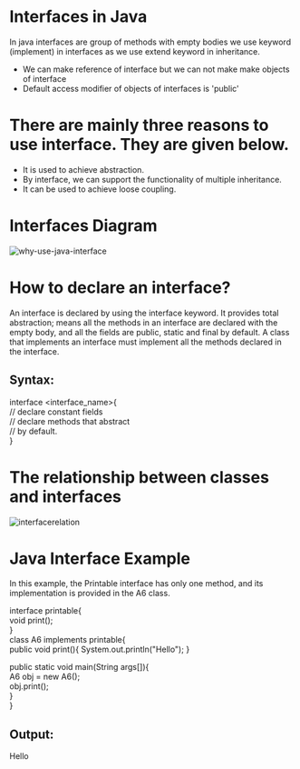 # Interfaces in Java
In java interfaces are group of methods with empty bodies we use keyword (implement) in interfaces as we use extend keyword in inheritance.

* We can make reference of interface but we can not make make objects of interface
* Default access modifier of objects of interfaces is 'public'
 
# There are mainly three reasons to use interface. They are given below.

* It is used to achieve abstraction.
* By interface, we can support the functionality of multiple inheritance.
* It can be used to achieve loose coupling.

# Interfaces Diagram

![why-use-java-interface](https://user-images.githubusercontent.com/97012657/183828099-dedead70-430f-4f18-94fc-3d6e3caadaac.jpg)


# How to declare an interface?
An interface is declared by using the interface keyword. It provides total abstraction; means all the methods in an interface are declared with the empty body, and all the fields are public, static and final by default. A class that implements an interface must implement all the methods declared in the interface.

Syntax:
----

interface <interface_name>{  
    // declare constant fields  
    // declare methods that abstract   
    // by default.  
}  

# The relationship between classes and interfaces
![interfacerelation](https://user-images.githubusercontent.com/97012657/183828652-28165a80-f21b-4c55-b214-a1f72cb75783.jpg)

# Java Interface Example
In this example, the Printable interface has only one method, and its implementation is provided in the A6 class.

interface printable{  
void print();  
}  
class A6 implements printable{  
public void print(){
System.out.println("Hello");
                   }  
  
public static void main(String args[]){  
A6 obj = new A6();  
obj.print();  
 }  
}  

Output:
----
Hello
